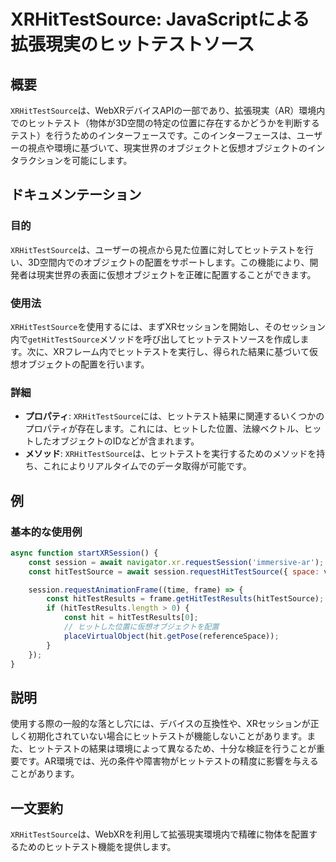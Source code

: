 <!--
Meta Description: # XRHitTestSource: JavaScriptによる拡張現実のヒットテストソース ## 概要 `XRHitTestSource`は、WebXRデバイスAPIの一部であり、拡張現実（AR）環境内でのヒットテスト（物体が3D空間の特定の位置に存在するかどうかを判断するテスト）を行うためのイン...
Meta Keywords: xrhittestsource, const, session, hittestresults, await
-->

# XRHitTestSource: JavaScriptによる拡張現実のヒットテストソース

## 概要
`XRHitTestSource`は、WebXRデバイスAPIの一部であり、拡張現実（AR）環境内でのヒットテスト（物体が3D空間の特定の位置に存在するかどうかを判断するテスト）を行うためのインターフェースです。このインターフェースは、ユーザーの視点や環境に基づいて、現実世界のオブジェクトと仮想オブジェクトのインタラクションを可能にします。

## ドキュメンテーション

### 目的
`XRHitTestSource`は、ユーザーの視点から見た位置に対してヒットテストを行い、3D空間内でのオブジェクトの配置をサポートします。この機能により、開発者は現実世界の表面に仮想オブジェクトを正確に配置することができます。

### 使用法
`XRHitTestSource`を使用するには、まずXRセッションを開始し、そのセッション内で`getHitTestSource`メソッドを呼び出してヒットテストソースを作成します。次に、XRフレーム内でヒットテストを実行し、得られた結果に基づいて仮想オブジェクトの配置を行います。

### 詳細
- **プロパティ**: `XRHitTestSource`には、ヒットテスト結果に関連するいくつかのプロパティが存在します。これには、ヒットした位置、法線ベクトル、ヒットしたオブジェクトのIDなどが含まれます。
- **メソッド**: `XRHitTestSource`は、ヒットテストを実行するためのメソッドを持ち、これによりリアルタイムでのデータ取得が可能です。

## 例

### 基本的な使用例
```javascript
async function startXRSession() {
    const session = await navigator.xr.requestSession('immersive-ar');
    const hitTestSource = await session.requestHitTestSource({ space: viewerSpace });

    session.requestAnimationFrame((time, frame) => {
        const hitTestResults = frame.getHitTestResults(hitTestSource);
        if (hitTestResults.length > 0) {
            const hit = hitTestResults[0];
            // ヒットした位置に仮想オブジェクトを配置
            placeVirtualObject(hit.getPose(referenceSpace));
        }
    });
}
```

## 説明
使用する際の一般的な落とし穴には、デバイスの互換性や、XRセッションが正しく初期化されていない場合にヒットテストが機能しないことがあります。また、ヒットテストの結果は環境によって異なるため、十分な検証を行うことが重要です。AR環境では、光の条件や障害物がヒットテストの精度に影響を与えることがあります。

## 一文要約
`XRHitTestSource`は、WebXRを利用して拡張現実環境内で精確に物体を配置するためのヒットテスト機能を提供します。